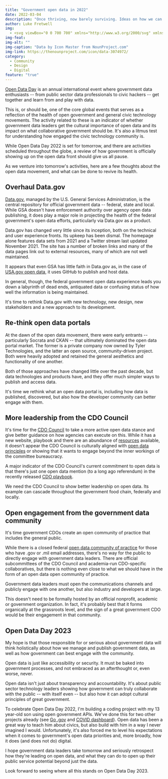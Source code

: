 ```yaml
---
title: "Government open data in 2022"
date: 2022-03-04
description: "Once thriving, now barely surviving. Ideas on how we can breathe more life into it."
author: Luke Fretwell
img: 
  - <svg viewBox="0 0 700 700" xmlns="http://www.w3.org/2000/svg" xmlns:xlink="http://www.w3.org/1999/xlink"><path d="M406 280c0 34.02-27.578 61.602-61.602 61.602-34.02 0-61.598-27.582-61.598-61.602s27.578-61.602 61.598-61.602C378.421 218.398 406 245.98 406 280M529.2 246.4c-16.633 0-30.406 12.152-33.098 28h-56.5c-3.078 0-5.602 2.52-5.602 5.602 0 3.078 2.52 5.601 5.602 5.601h56.504c2.688 15.848 16.465 28 33.098 28 18.535 0 33.602-15.062 33.602-33.602-.004-18.535-15.07-33.602-33.605-33.602zm0 56c-12.375 0-22.398-10.023-22.398-22.398s10.023-22.398 22.398-22.398 22.398 10.023 22.398 22.398c.004 12.375-10.023 22.398-22.398 22.398zM126 280c0 18.535 15.062 33.602 33.602 33.602 16.633 0 30.406-12.152 33.098-28h56.5c3.078 0 5.602-2.52 5.602-5.602 0-3.078-2.52-5.601-5.602-5.601h-56.504c-2.688-15.848-16.465-28-33.098-28C141.063 246.399 126 261.465 126 280zm33.602-22.398C171.977 257.602 182 267.625 182 280s-10.023 22.398-22.398 22.398-22.398-10.023-22.398-22.398c-.004-12.375 10.02-22.398 22.398-22.398zM344.4 190.4c3.078 0 5.602-2.52 5.602-5.602v-56.5c15.848-2.687 28-16.465 28-33.098 0-18.535-15.062-33.602-33.602-33.602-18.535 0-33.602 15.062-33.602 33.602 0 16.633 12.152 30.406 28 33.098l.004 56.504c0 3.079 2.519 5.598 5.597 5.598zm-22.398-95.199c0-12.375 10.023-22.398 22.398-22.398s22.398 10.023 22.398 22.398-10.023 22.398-22.398 22.398c-12.375.004-22.398-10.023-22.398-22.398zM344.4 369.6c-3.078 0-5.602 2.52-5.602 5.602v56.504c-15.848 2.687-28 16.465-28 33.098 0 18.535 15.062 33.602 33.602 33.602 18.535 0 33.602-15.062 33.602-33.602 0-16.633-12.152-30.406-28-33.098v-56.508c0-3.078-2.52-5.598-5.601-5.598zm22.402 95.199c0 12.375-10.023 22.398-22.398 22.398s-22.398-10.023-22.398-22.398 10.023-22.398 22.398-22.398c12.375-.004 22.398 10.023 22.398 22.398zM155.96 149.35c8.734 8.734 20.215 13.105 31.695 13.105a44.647 44.647 0 0027.441-9.406l63.617 63.617c1.121 1.12 2.52 1.625 3.977 1.625 1.457 0 2.855-.559 3.976-1.625a5.576 5.576 0 000-7.895l-63.676-63.676c6.106-7.84 9.465-17.359 9.465-27.44 0-11.985-4.648-23.239-13.105-31.696s-19.711-13.105-31.695-13.105-23.238 4.649-31.695 13.105c-17.473 17.473-17.473 45.918 0 63.391zm7.95-55.441c6.327-6.328 14.784-9.856 23.741-9.856 8.961 0 17.414 3.473 23.742 9.856 6.328 6.328 9.856 14.785 9.856 23.742 0 8.96-3.473 17.414-9.856 23.742-13.105 13.105-34.44 13.105-47.543 0-13.043-13.098-13.043-34.379.059-47.484zM417.31 218.29c1.457 0 2.856-.559 3.977-1.625l63.617-63.617a44.617 44.617 0 0027.44 9.406c11.48 0 22.962-4.367 31.696-13.105 17.473-17.473 17.473-45.863 0-63.336-8.457-8.457-19.711-13.105-31.695-13.105s-23.238 4.649-31.695 13.105c-8.457 8.457-13.105 19.711-13.105 31.695 0 10.078 3.359 19.602 9.464 27.441l-63.676 63.562a5.576 5.576 0 000 7.895c1.122 1.12 2.52 1.683 3.977 1.683zm71.289-124.38c6.328-6.328 14.785-9.855 23.742-9.855 8.96 0 17.414 3.472 23.742 9.855 13.105 13.105 13.105 34.441 0 47.543-13.105 13.105-34.441 13.105-47.543 0-6.328-6.328-9.856-14.785-9.856-23.742s3.586-17.473 9.915-23.801zM286.66 343.34a5.576 5.576 0 00-7.894 0l-63.672 63.672c-17.586-13.664-43.008-12.434-59.137 3.695-17.473 17.473-17.473 45.863 0 63.336 8.457 8.457 19.71 13.105 31.695 13.105s23.238-4.648 31.695-13.105 13.105-19.71 13.105-31.695c0-10.078-3.36-19.602-9.465-27.44l63.617-63.618c2.238-2.18 2.238-5.765.054-7.949zm-75.266 122.75c-6.328 6.328-14.785 9.855-23.742 9.855-8.96 0-17.414-3.472-23.742-9.855-13.105-13.105-13.105-34.441 0-47.543 6.55-6.55 15.176-9.8 23.742-9.8 8.625 0 17.191 3.245 23.742 9.8 6.328 6.328 9.855 14.785 9.855 23.742a33.55 33.55 0 01-9.855 23.801zM477.01 414.9c-6.106 7.84-9.465 17.359-9.465 27.441 0 11.984 4.649 23.238 13.105 31.695 8.457 8.457 19.711 13.105 31.695 13.105s23.238-4.648 31.695-13.105c17.473-17.473 17.473-45.863 0-63.336-16.129-16.129-41.55-17.305-59.137-3.695l-63.613-63.672a5.576 5.576 0 00-7.894 0 5.576 5.576 0 000 7.894zm11.594 3.7c6.55-6.552 15.176-9.802 23.742-9.802 8.625 0 17.191 3.247 23.742 9.801 13.105 13.105 13.105 34.441 0 47.543-6.328 6.328-14.785 9.856-23.742 9.856-8.96 0-17.414-3.473-23.742-9.856-6.328-6.328-9.855-14.785-9.855-23.742a33.543 33.543 0 019.855-23.8z"/><use x="70" y="644" xlink:href="#prefix__u"/><use x="90.551" y="644" xlink:href="#prefix__c"/><use x="104.359" y="644" xlink:href="#prefix__a"/><use x="123.348" y="644" xlink:href="#prefix__e"/><use x="142.242" y="644" xlink:href="#prefix__b"/><use x="155.629" y="644" xlink:href="#prefix__a"/><use x="174.617" y="644" xlink:href="#prefix__k"/><use x="204.41" y="644" xlink:href="#prefix__j"/><use x="224.453" y="644" xlink:href="#prefix__i"/><use x="252.453" y="644" xlink:href="#prefix__h"/><use x="262.867" y="644" xlink:href="#prefix__g"/><use x="279.469" y="644" xlink:href="#prefix__d"/><use x="298.703" y="644" xlink:href="#prefix__f"/><use x="328.383" y="644" xlink:href="#prefix__t"/><use x="356.25" y="644" xlink:href="#prefix__e"/><use x="375.141" y="644" xlink:href="#prefix__s"/><use x="391.809" y="644" xlink:href="#prefix__b"/><use x="405.195" y="644" xlink:href="#prefix__a"/><use x="424.184" y="644" xlink:href="#prefix__c"/><use x="70" y="672" xlink:href="#prefix__r"/><use x="82.184" y="672" xlink:href="#prefix__c"/><use x="95.992" y="672" xlink:href="#prefix__d"/><use x="115.227" y="672" xlink:href="#prefix__q"/><use x="154.152" y="672" xlink:href="#prefix__b"/><use x="167.535" y="672" xlink:href="#prefix__p"/><use x="187.469" y="672" xlink:href="#prefix__a"/><use x="216.207" y="672" xlink:href="#prefix__o"/><use x="239.641" y="672" xlink:href="#prefix__d"/><use x="258.879" y="672" xlink:href="#prefix__n"/><use x="278.813" y="672" xlink:href="#prefix__f"/><use x="308.492" y="672" xlink:href="#prefix__m"/><use x="329.016" y="672" xlink:href="#prefix__c"/><use x="342.82" y="672" xlink:href="#prefix__d"/><use x="362.059" y="672" xlink:href="#prefix__l"/><use x="371.656" y="672" xlink:href="#prefix__a"/><use x="390.648" y="672" xlink:href="#prefix__g"/><use x="407.242" y="672" xlink:href="#prefix__b"/></svg>
img-feat: 
img-alt: ""
img-caption: "Data by Icon Master from NounProject.com"
img-link: https://thenounproject.com/icon/data-3074972/
category:
  - Community
  - Design
  - Digital
feature: "true"
---
```


[Open Data Day](https://opendataday.org) is an annual international event where government data enthusiasts -- from public sector data professionals to civic hackers -- get together and learn from and play with data.

This is, or should be, one of the core global events that serves as a reflection of the health of open government and general civic technology movements. The activity related to these is an indicator of whether government data leaders get the cultural importance of open data and its impact on what collaborative government should be. It's also a litmus test for understanding how engaged the civic technology community is.

While Open Data Day 2022 is set for tomorrow, and there are activities scheduled throughout the globe, a review of how government is officially showing up on the open data front should give us all pause.

As we venture into tomorrow's activities, here are a few thoughts about the open data movement, and what can be done to revive its health.

## Overhaul Data.gov

[Data.gov](https://data.gov), managed by the U.S. General Services Administration, is the central repository for official government data -- federal, state and local. While GSA doesn't have enforcement authority over agency open data publishing, it does play a major role in projecting the health of the federal government's open data efforts, particularly via Data.gov as a product.

Data.gov has changed very little since its inception, both on the technical and user experience fronts. Its upkeep has been dismal. The homepage alone features data sets from 2021 and a Twitter stream last updated November 2021. The site has a number of broken links and many of the data pages link out to external resources, many of which are not well maintained.

It appears that even GSA has little faith in Data.gov as, in the case of [USA.gov open data](https://www.usa.gov/developer), it uses GitHub to publish and host data.

In general, though, the federal government open data experience leads you down a labyrinth of dead ends, antiquated data or confusing status of how well the information is being maintained.

It's time to rethink Data.gov with new technology, new design, new stakeholders and a new approach to its development.

## Re-think open data portals

At the dawn of the open data movement, there were early entrants -- particularly Socrata and CKAN -- that ultimately dominated the open data portal market. The former is a private company now owned by Tyler Technologies, and the latter an open source, community-driven project. Both were heavily adopted and retained the general aesthetics and functionality of one another.

Both of those approaches have changed little over the past decade, but data technologies and products have, and they offer much simpler ways to publish and access data.

It's time we rethink what an open data portal is, including how data is published, discovered, but also how the developer community can better engage with them.

## More leadership from the CDO Council

It's time for the [CDO Council](https://www.cdo.gov/) to take a more active open data stance and give better guidance on how agencies can execute on this. While it has a new website, playbook and there are an abundance of [resources](https://resources.data.gov/) available, it doesn't appear the CDO Council is culturally aligned with [open data principles](https://opengovdata.org/) or showing that it wants to engage beyond the inner workings of the committee bureaucracy.

A major indicator of the CDO Council's current commitment to open data is that there's just one open data mention (to a long ago referendum) in the recently released [CDO playbook](https://govfresh.com/thoughts/cdo-playbook-website).

We need the CDO Council to show better leadership on open data. Its example can cascade throughout the government food chain, federally and locally.

## Open engagement from the government data community

It's time government CDOs create an open community of practice that includes the general public.

While there is a closed federal [open data community of practice](https://digital.gov/communities/open-data/) for those who have .gov or .mil email addresses, there's no way for the public to directly engage with government data leaders. There are official subcommittees of the CDO Council and academia-run CDO-specific collaboratives, but there is nothing even close to what we should have in the form of an open data open community of practice.

Government data leaders must open the communications channels and publicly engage with one another, but also industry and developers at large.

This doesn't need to be formally hosted by an official nonprofit, academic or government organization. In fact, it's probably best that it forms organically at the grassroots level, and the sign of a great government CDO would be their engagement in that community.

## Open Data Day 2023

My hope is that those responsible for or serious about government data will think holistically about how we manage and publish government data, as well as how government can best engage with the community.

Open data is just like accessibility or security. It must be baked into government processes, and not embraced as an afterthought or, even worse, never.

Open data isn't just about transparency and accountability. It's about public sector technology leaders showing how government can truly collaborate with the public -- with itself even -- but also how it can adopt cultural principles of great government.

To celebrate Open Data Day 2022, I'm building a coding project with my 13 year-old son using open government APIs. We've done this for two other projects already (see [Go .gov](https://govfresh.com/labs/dotgov) and [COVID dashboard](https://govfresh.com/labs/covid-dashboard)). Open data has been a great way to teach him about civics, but also build with him in a way I never imagined I would. Unfortunately, it's also forced me to level his expectations when it comes to government's open data priorities and, more broadly, how it does (and does not do) digital. 

I hope government data leaders take tomorrow and seriously retrospect how they're leading on open data, and what they can do to open up their public service potential beyond just the data.

Look forward to seeing where all this stands on Open Data Day 2023.